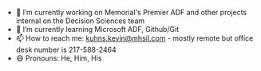 - 🔭 I’m currently working on Memorial's Premier ADF and other projects internal on the Decision Sciences team
- 🌱 I’m currently learning Microsoft ADF, Github/Git
- 📫 How to reach me: kuhns.kevin@mhsil.com - mostly remote but office desk number is 217-588-2464
- 😄 Pronouns: He, Him, His
<!--
**kevinkuhns/kevinkuhns** is a ✨ _special_ ✨ repository because its `README.md` (this file) appears on your GitHub profile.

Here are some ideas to get you started:

- 👯 I’m looking to collaborate on ...
- 🤔 I’m looking for help with ...
- 💬 Ask me about ...
- ⚡ Fun fact: ...
-->
